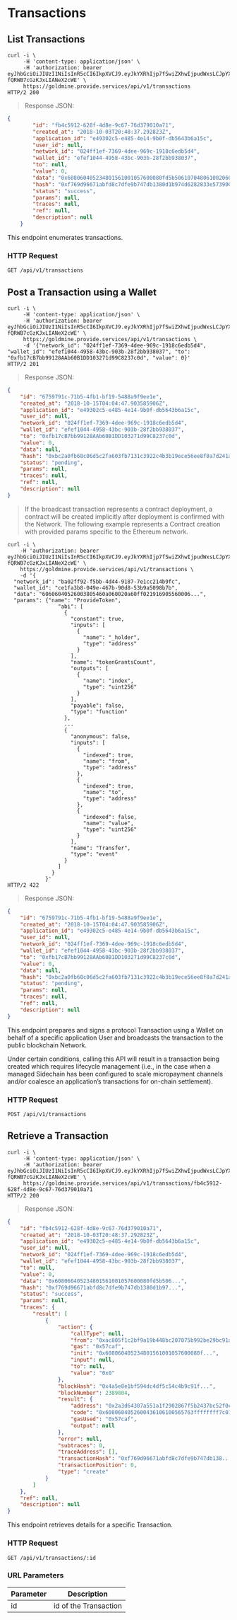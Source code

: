 # Transactions

## List Transactions


```shell
curl -i \
     -H 'content-type: application/json' \
     -H 'authorization: bearer eyJhbGciOiJIUzI1NiIsInR5cCI6IkpXVCJ9.eyJkYXRhIjp7fSwiZXhwIjpudWxsLCJpYXQiOjE1NTk4Nzg1NzQsImp0aSI6IjYzYTJkY2QzLWI5OTgtNDZjNC1hNzFkLTQ5MjU4YTBhYmEyMyIsInN1YiI6ImFwcGxpY2F0aW9uOmNiMjAzN2Y3LTc5ZmMtNDBmNC05NzIwLWFkYTYzNmRhNDE4MyJ9.0LsVj7oTF0KjwbcUhg9a-fQRWB7cGzKJxLIANeX2cWE' \
     https://goldmine.provide.services/api/v1/transactions
HTTP/2 200
```

> Response JSON:

```json
{
        "id": "fb4c5912-628f-4d8e-9c67-76d379010a71",
        "created_at": "2018-10-03T20:48:37.292823Z",
        "application_id": "e49302c5-e485-4e14-9b0f-db5643b6a15c",
        "user_id": null,
        "network_id": "024ff1ef-7369-4dee-969c-1918c6edb5d4",
        "wallet_id": "efef1044-4958-43bc-903b-28f2bb938037",
        "to": null,
        "value": 0,
        "data": "0x608060405234801561001057600080fd5b50610704806100206000396000f300608060405260...",
        "hash": "0xf769d96671abfd8c7dfe9b747db1380d1b974d6282833e573900bad7b11e51e5",
        "status": "success",
        "params": null,
        "traces": null,
        "ref": null,
        "description": null
    }
```

This endpoint enumerates transactions.


### HTTP Request

`GET /api/v1/transactions`


## Post a Transaction using a Wallet

```shell
curl -i \
     -H 'content-type: application/json' \
     -H 'authorization: bearer eyJhbGciOiJIUzI1NiIsInR5cCI6IkpXVCJ9.eyJkYXRhIjp7fSwiZXhwIjpudWxsLCJpYXQiOjE1NTk4Nzg1NzQsImp0aSI6IjYzYTJkY2QzLWI5OTgtNDZjNC1hNzFkLTQ5MjU4YTBhYmEyMyIsInN1YiI6ImFwcGxpY2F0aW9uOmNiMjAzN2Y3LTc5ZmMtNDBmNC05NzIwLWFkYTYzNmRhNDE4MyJ9.0LsVj7oTF0KjwbcUhg9a-fQRWB7cGzKJxLIANeX2cWE' \
     https://goldmine.provide.services/api/v1/transactions \
     -d '{"network_id": "024ff1ef-7369-4dee-969c-1918c6edb5d4", "wallet_id": "efef1044-4958-43bc-903b-28f2bb938037", "to": "0xfb17cB7bb99128AAb60B1DD103271d99C8237c0d", "value": 0}'
HTTP/2 201
```

> Response JSON:

```json
{
    "id": "6759791c-71b5-4fb1-bf19-5488a9f9ee1e",
    "created_at": "2018-10-15T04:04:47.903585906Z",
    "application_id": "e49302c5-e485-4e14-9b0f-db5643b6a15c",
    "user_id": null,
    "network_id": "024ff1ef-7369-4dee-969c-1918c6edb5d4",
    "wallet_id": "efef1044-4958-43bc-903b-28f2bb938037",
    "to": "0xfb17cB7bb99128AAb60B1DD103271d99C8237c0d",
    "value": 0,
    "data": null,
    "hash": "0xbc2a0fb68c06d5c2fa603fb7131c3922c4b3b19ece56ee8f8a7d241a9064233e",
    "status": "pending",
    "params": null,
    "traces": null,
    "ref": null,
    "description": null
}
```
> If the broadcast transaction represents a contract deployment, a contract will be created implicitly after deployment is confirmed with the Network. The following example represents a Contract creation with provided params specific to the Ethereum network.

```shell
curl -i \
    -H 'authorization: bearer eyJhbGciOiJIUzI1NiIsInR5cCI6IkpXVCJ9.eyJkYXRhIjp7fSwiZXhwIjpudWxsLCJpYXQiOjE1NTk4Nzg1NzQsImp0aSI6IjYzYTJkY2QzLWI5OTgtNDZjNC1hNzFkLTQ5MjU4YTBhYmEyMyIsInN1YiI6ImFwcGxpY2F0aW9uOmNiMjAzN2Y3LTc5ZmMtNDBmNC05NzIwLWFkYTYzNmRhNDE4MyJ9.0LsVj7oTF0KjwbcUhg9a-fQRWB7cGzKJxLIANeX2cWE' \
    https://goldmine.provide.services/api/v1/transactions \
    -d '{
  "network_id": "ba02ff92-f5bb-4d44-9187-7e1cc214b9fc",
  "wallet_id": "ce1fa3b8-049e-467b-90d8-53b9a5098b7b",
  "data": "60606040526003805460a060020a60ff021916905560006...",
  "params": {"name": "ProvideToken",
                "abi": [
                  {
                    "constant": true,
                    "inputs": [
                      {
                        "name": "_holder",
                        "type": "address"
                      }
                    ],
                    "name": "tokenGrantsCount",
                    "outputs": [
                      {
                        "name": "index",
                        "type": "uint256"
                      }
                    ],
                    "payable": false,
                    "type": "function"
                  },
                  ...
                  {
                    "anonymous": false,
                    "inputs": [
                      {
                        "indexed": true,
                        "name": "from",
                        "type": "address"
                      },
                      {
                        "indexed": true,
                        "name": "to",
                        "type": "address"
                      },
                      {
                        "indexed": false,
                        "name": "value",
                        "type": "uint256"
                      }
                    ],
                    "name": "Transfer",
                    "type": "event"
                  }
                ]
              }
            }'
HTTP/2 422
```
> Response JSON:

```json
{
    "id": "6759791c-71b5-4fb1-bf19-5488a9f9ee1e",
    "created_at": "2018-10-15T04:04:47.903585906Z",
    "application_id": "e49302c5-e485-4e14-9b0f-db5643b6a15c",
    "user_id": null,
    "network_id": "024ff1ef-7369-4dee-969c-1918c6edb5d4",
    "wallet_id": "efef1044-4958-43bc-903b-28f2bb938037",
    "to": "0xfb17cB7bb99128AAb60B1DD103271d99C8237c0d",
    "value": 0,
    "data": null,
    "hash": "0xbc2a0fb68c06d5c2fa603fb7131c3922c4b3b19ece56ee8f8a7d241a9064233e",
    "status": "pending",
    "params": null,
    "traces": null,
    "ref": null,
    "description": null
}
```


This endpoint prepares and signs a protocol Transaction using a Wallet on behalf of a specific application User and broadcasts the transaction to the public blockchain Network.

Under certain conditions, calling this API will result in a transaction being created which requires lifecycle management (i.e., in the case when a managed Sidechain has been configured to scale micropayment channels and/or coalesce an application’s transactions for on-chain settlement).


### HTTP Request

`POST /api/v1/transactions`


## Retrieve a Transaction

```shell
curl -i \
     -H 'content-type: application/json' \
     -H 'authorization: bearer eyJhbGciOiJIUzI1NiIsInR5cCI6IkpXVCJ9.eyJkYXRhIjp7fSwiZXhwIjpudWxsLCJpYXQiOjE1NTk4Nzg1NzQsImp0aSI6IjYzYTJkY2QzLWI5OTgtNDZjNC1hNzFkLTQ5MjU4YTBhYmEyMyIsInN1YiI6ImFwcGxpY2F0aW9uOmNiMjAzN2Y3LTc5ZmMtNDBmNC05NzIwLWFkYTYzNmRhNDE4MyJ9.0LsVj7oTF0KjwbcUhg9a-fQRWB7cGzKJxLIANeX2cWE' \
     https://goldmine.provide.services/api/v1/transactions/fb4c5912-628f-4d8e-9c67-76d379010a71
HTTP/2 200
```

> Response JSON:

```json
{
    "id": "fb4c5912-628f-4d8e-9c67-76d379010a71",
    "created_at": "2018-10-03T20:48:37.292823Z",
    "application_id": "e49302c5-e485-4e14-9b0f-db5643b6a15c",
    "user_id": null,
    "network_id": "024ff1ef-7369-4dee-969c-1918c6edb5d4",
    "wallet_id": "efef1044-4958-43bc-903b-28f2bb938037",
    "to": null,
    "value": 0,
    "data": "0x608060405234801561001057600080fd5b506...",
    "hash": "0xf769d96671abfd8c7dfe9b747db1380d1b97...",
    "status": "success",
    "params": null,
    "traces": {
        "result": [
            {
                "action": {
                    "callType": null,
                    "from": "0xac805f1c2bf9a19b448bc207075b992be29bc91a",
                    "gas": "0x57caf",
                    "init": "0x608060405234801561001057600080f...",
                    "input": null,
                    "to": null,
                    "value": "0x0"
                },
                "blockHash": "0x4a5e8e1bf594dc4df5c54c4b9c91f...",
                "blockNumber": 2389804,
                "result": {
                    "address": "0x2a3d64307a551a1f2902867f5b2437bc52f0c5c4",
                    "code": "0x6080604052600436106100565763ffffffff7c010000000...",
                    "gasUsed": "0x57caf",
                    "output": null
                },
                "error": null,
                "subtraces": 0,
                "traceAddress": [],
                "transactionHash": "0xf769d96671abfd8c7dfe9b747db138...",
                "transactionPosition": 0,
                "type": "create"
            }
        ]
    },
    "ref": null,
    "description": null
}
```

This endpoint retrieves details for a specific Transaction.


### HTTP Request

`GET /api/v1/transactions/:id`

### URL Parameters

Parameter | Description
--------- | -----------
id | id of the Transaction
